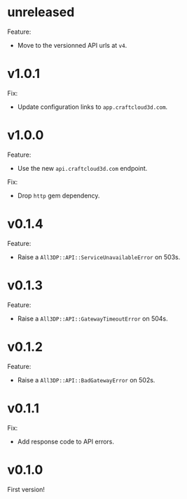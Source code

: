 # unreleased

Feature:
- Move to the versionned API urls at `v4`.

# v1.0.1

Fix:
- Update configuration links to `app.craftcloud3d.com`.

# v1.0.0

Feature:
- Use the new `api.craftcloud3d.com` endpoint.

Fix:
- Drop `http` gem dependency.

# v0.1.4

Feature:
- Raise a `All3DP::API::ServiceUnavailableError` on 503s.

# v0.1.3

Feature:
- Raise a `All3DP::API::GatewayTimeoutError` on 504s.

# v0.1.2

Feature:
- Raise a `All3DP::API::BadGatewayError` on 502s.

# v0.1.1

Fix:
- Add response code to API errors.

# v0.1.0

First version!
